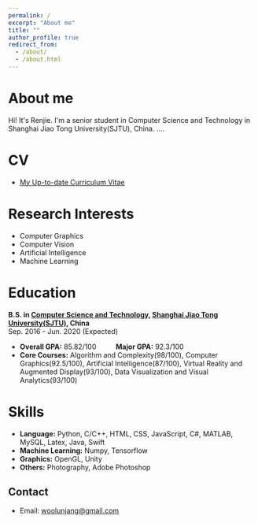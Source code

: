 ```yaml
---
permalink: /
excerpt: "About me"
title: ""
author_profile: true
redirect_from: 
  - /about/
  - /about.html
---
```

<!-- 
个人简介：100-150w
CV链接
Skills选自CV
照片：展示多方面的experience
联系方式 -->
# About me
Hi! It's Renjie. I'm a senior student in Computer Science and Technology in Shanghai Jiao Tong University(SJTU), China.
....

# CV
* [My Up-to-date Curriculum Vitae](http://zhuangdingyi.github.io/files/zhuang_dingyi_cv_extended.pdf)

# Research Interests
* Computer Graphics
* Computer Vision
* Artificial Intelligence
* Machine Learning

# Education
<b>B.S. in [Computer Science and Technology](http://www.cs.sjtu.edu.cn/en/), [Shanghai Jiao Tong University(SJTU)](http://en.sjtu.edu.cn/), China</b>
</br>Sep. 2016 - Jun. 2020 (Expected) 
* <b>Overall GPA:</b> 85.82/100	 &emsp; &emsp;	<b>Major GPA:</b> 92.3/100
* <b>Core Courses:</b> Algorithm and Complexity(98/100), Computer Graphics(92.5/100), Artificial Intelligence(87/100), Virtual Reality and Augmented Display(93/100), Data Visualization and Visual Analytics(93/100)


# Skills
* <b>Language:</b> Python, C/C++, HTML, CSS, JavaScript, C#, MATLAB, MySQL, Latex, Java, Swift
* <b>Machine Learning:</b> Numpy, Tensorflow
* <b>Graphics:</b> OpenGL, Unity
* <b>Others:</b> Photography, Adobe Photoshop

## Contact
- Email: woolunjang@gmail.com

<!-- 
<span style="color:purple">**Here's a demo video showing how our intelligent traffic light learn the greenwave!** </span> 
<iframe width="560" height="315" src="https://www.youtube.com/embed/0zeHDpv361Q" frameborder="0" allow="accelerometer; autoplay; encrypted-media; gyroscope; picture-in-picture" allowfullscreen></iframe>
-->
